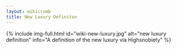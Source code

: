 ```yaml
---
layout: wikicrumb 
title: New Luxury Definiton
---
```


{% include img-full.html id="wiki-new-luxury.jpg" alt="new luxury definition" info="A definition of the new luxury via Highsnobiety" %}


